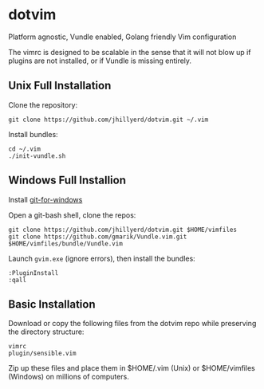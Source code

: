 dotvim
======

Platform agnostic, Vundle enabled, Golang friendly Vim configuration

The vimrc is designed to be scalable in the sense that it will not blow up if
plugins are not installed, or if Vundle is missing entirely.

## Unix Full Installation

Clone the repository:

    git clone https://github.com/jhillyerd/dotvim.git ~/.vim

Install bundles:

    cd ~/.vim
    ./init-vundle.sh

## Windows Full Installion

Install [git-for-windows](https://git-for-windows.github.io/)

Open a git-bash shell, clone the repos:

    git clone https://github.com/jhillyerd/dotvim.git $HOME/vimfiles
    git clone https://github.com/gmarik/Vundle.vim.git $HOME/vimfiles/bundle/Vundle.vim

Launch `gvim.exe` (ignore errors), then install the bundles:

    :PluginInstall
    :qall

## Basic Installation

Download or copy the following files from the dotvim repo while preserving the
directory structure:

    vimrc
    plugin/sensible.vim

Zip up these files and place them in $HOME/.vim (Unix) or $HOME/vimfiles
(Windows) on millions of computers.
